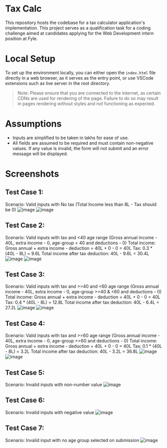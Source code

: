 # Tax Calc
This repository hosts the codebase for a tax calculator application's implementation. This project serves as a qualification task for a coding challenge aimed at candidates applying for the Web Development intern position at Fyle.

# Local Setup
To set up the environment locally, you can either open the `index.html` file directly in a web browser, as it serves as the entry point, or use VSCode extensions such as live server in the root directory.

> Note: Please ensure that you are connected to the internet, as certain CDNs are used for rendering of the page. Failure to do so may result in pages rendering without styles and not functioning as expected.

# Assumptions
* Inputs are simplified to be taken in lakhs for ease of use.
* All fields are assumed to be required and must contain non-negative values. If any value is invalid, the form will not submit and an error message will be displayed.

# Screenshots
## Test Case 1:
Scenario: Valid inputs with No tax
(Total Income less than 8L - Tax should be 0)
![image](assets/screenshots/testcase5.png)
![image](assets/screenshots/testcase5-result.png)

## Test Case 2:
Scenario: Valid inputs with tax and <40 age range
(Gross annual income - 40L, extra income - 0, age-group < 40 and deductions - 0)
Total income: Gross annual + extra income - deduction = 40L + 0 - 0 = 40L
Tax: 0.3 * (40L - 8L) = 9.6L
Total income after tax deduction: 40L - 9.6L = 30.4L
![image](assets/screenshots/testcase1.png)
![image](assets/screenshots/testcase1-result.png)

## Test Case 3:
Scenario: Valid inputs with tax and >=40 and <60 age range
(Gross annual income - 40L, extra income - 0, age-group >=40 & <60 and deductions - 0)
Total income: Gross annual + extra income - deduction = 40L + 0 - 0 = 40L
Tax: 0.4 * (40L - 8L) = 12.8L
Total income after tax deduction: 40L - 6.4L = 27.2L
![image](assets/screenshots/testcase6.png)
![image](assets/screenshots/testcase6-result.png)

## Test Case 4:
Scenario: Valid inputs with tax and >=60 age range
(Gross annual income - 40L, extra income - 0, age-group <=60 and deductions - 0)
Total income: Gross annual + extra income - deduction = 40L + 0 - 0 = 40L
Tax: 0.1 * (40L - 8L) = 3.2L
Total income after tax deduction: 40L - 3.2L = 36.8L
![image](assets/screenshots/testcase7.png)
![image](assets/screenshots/testcase7-result.png)

## Test Case 5:
Scenario: Invalid inputs with non-number value
![image](assets/screenshots/testcase2.png)

## Test Case 6:
Scenario: Invalid inputs with negative value
![image](assets/screenshots/testcase3.png)

## Test Case 7:
Scenario: Invalid input with no age group selected on submission
![image](assets/screenshots/testcase4.png)
